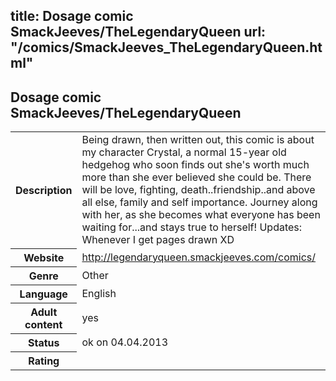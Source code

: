 title: Dosage comic SmackJeeves/TheLegendaryQueen
url: "/comics/SmackJeeves_TheLegendaryQueen.html"
---
Dosage comic SmackJeeves/TheLegendaryQueen
-----------------------------------------

<table class="comicinfo">
<tr>
<th>Description</th><td>Being drawn, then written out, this comic is about my character Crystal, a normal 15-year old hedgehog who soon finds out she's worth much more than she ever believed she could be. There will be love, fighting, death..friendship..and above all else, family and self importance. Journey along with her, as she becomes what everyone has been waiting for...and stays true to herself! Updates: Whenever I get pages drawn XD</td>
</tr>
<tr>
<th>Website</th><td><a href="http://legendaryqueen.smackjeeves.com/comics/">http://legendaryqueen.smackjeeves.com/comics/</a></td>
</tr>
<tr>
<th>Genre</th><td>Other</td>
</tr>
<tr>
<th>Language</th><td>English</td>
</tr>
<tr>
<th>Adult content</th><td>yes</td>
</tr>
<tr>
<th>Status</th><td>ok on 04.04.2013</td>
</tr>
<tr>
<th>Rating</th><td><div class="g-plusone" data-size="standard" data-annotation="bubble"
 data-href="http://legendaryqueen.smackjeeves.com/comics/"></div></td>
</tr>
</table>
<script type="text/javascript">
  (function() {
    var po = document.createElement('script'); po.type = 'text/javascript'; po.async = true;
    po.src = 'https://apis.google.com/js/plusone.js';
    var s = document.getElementsByTagName('script')[0]; s.parentNode.insertBefore(po, s);
  })();
</script>
